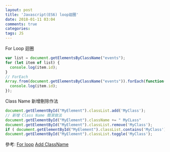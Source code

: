 ```yaml
---
layout: post
title: 'Javascript(ES6) loop迴圈'
date: 2018-01-11 03:04
comments: true
categories:
tags: JS
---
```

For Loop 迴圈
```js
var list = document.getElementsByClassName("events");
for (let item of list) {
  console.log(item.id);
}
// ForEach
Array.from(document.getElementsByClassName("events")).forEach(function(item) {
  console.log(item.id);
});
```
Class Name 新增刪除作法
```js
document.getElementById("MyElement").classList.add('MyClass');
// 新增 Class Name 簡潔做法
document.getElementById("MyElement").className += " MyCLass"
document.getElementById("MyElement").classList.remove('MyClass');
if ( document.getElementById("MyElement").classList.contains('MyClass') )
document.getElementById("MyElement").classList.toggle('MyClass');
```
參考:
[For loop](https://stackoverflow.com/questions/22754315/for-loop-for-htmlcollection-elements)
[Add ClassName](https://stackoverflow.com/questions/195951/change-an-elements-class-with-javascript)
